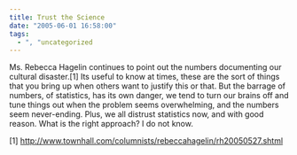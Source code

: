 ```yaml
---
title: Trust the Science
date: "2005-06-01 16:58:00"
tags:
  - ", "uncategorized
---
```

<p>Ms. Rebecca Hagelin continues to point out the numbers documenting
our cultural disaster.[1] Its useful to know at times, these are
the sort of things that you bring up when others want to justify
this or that.  But the barrage of numbers, of statistics, has its
own danger, we tend to turn our brains off and tune things out when
the problem seems overwhelming, and the numbers seem never-ending.
Plus, we all distrust statistics now, and with good reason.  What is
the right approach? I do not know.</p>

[1]
http://www.townhall.com/columnists/rebeccahagelin/rh20050527.shtml

